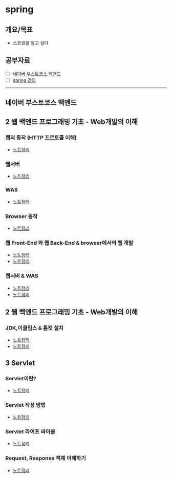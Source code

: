 # spring

## 개요/목표
- 스프링을 알고 싶다

## 공부자료
- [ ] [네이버 부스트코스 백엔드](https://www.boostcourse.org/web326/joinLectures/28762)
- [ ] [spring 강의](https://www.inflearn.com/course/%EC%8A%A4%ED%94%84%EB%A7%81-%ED%94%84%EB%A0%88%EC%9E%84%EC%9B%8C%ED%81%AC_renew/dashboard)

---
## 네이버 부스트코스 백엔드

## 2 웹 백엔드 프로그래밍 기초 - Web개발의 이해
### 웹의 동작 (HTTP 프르토콜 이해)
- [노트정리](https://truth-exoplanet-99c.notion.site/HTTP-e8f1097b78764bdf8d3bbec44dc3e85a)

### 웹서버
- [노트정리](https://truth-exoplanet-99c.notion.site/ff2c1e5b03394bdaaba106b6537151fb)

### WAS
- [노트정리](https://truth-exoplanet-99c.notion.site/WAS-5c5b65b57ed147669af6e05c81c44db3)

### Browser 동작
- [노트정리](https://truth-exoplanet-99c.notion.site/browser-469f04c021414fb296f8a5b67d2d20cc)

### 웹 Front-End 와 웹 Back-End & browser에서의 웹 개발
- [노트정리](https://truth-exoplanet-99c.notion.site/Front-End-Back-End-c3eeef844f5d4e78a3499b28d52b81a2)
- [노트정리](https://truth-exoplanet-99c.notion.site/browser-eb5464f1b64a457e8a7fb3167f54bb43)

### 웹서버 & WAS
- [노트정리](https://truth-exoplanet-99c.notion.site/ff2c1e5b03394bdaaba106b6537151fb)
- [노트정리](https://truth-exoplanet-99c.notion.site/WAS-5c5b65b57ed147669af6e05c81c44db3)

## 2 웹 백엔드 프로그래밍 기초 - Web개발의 이해
### JDK,이클립스 & 톰캣 설치
- [노트정리](https://truth-exoplanet-99c.notion.site/ff2c1e5b03394bdaaba106b6537151fb)
- [노트정리](https://truth-exoplanet-99c.notion.site/WAS-5c5b65b57ed147669af6e05c81c44db3)

## 3 Servlet
### Servlet이란?
- [노트정리](https://truth-exoplanet-99c.notion.site/Servlet-c2d6d12cb2c6466aa73242330c63fc75)

### Servlet 작성 방법
- [노트정리](https://truth-exoplanet-99c.notion.site/Servlet-686220b2fa244aa7ae75cccd533dc8c0)

### Servlet 라이프 싸이클
- [노트정리](https://truth-exoplanet-99c.notion.site/Servlet-eb6e4d67a724469ebfaf95b8ce10ca28)

### Request, Response 객체 이해하기
- [노트정리](https://truth-exoplanet-99c.notion.site/Request-Response-afb991e002b3437cb3606e375a0c3239)
